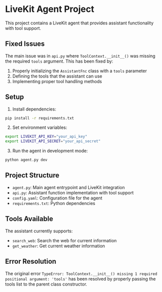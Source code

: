# LiveKit Agent Project

This project contains a LiveKit agent that provides assistant functionality with tool support.

## Fixed Issues

The main issue was in `api.py` where `ToolContext.__init__()` was missing the required `tools` argument. This has been fixed by:

1. Properly initializing the `AssistantFnc` class with a `tools` parameter
2. Defining the tools that the assistant can use
3. Implementing proper tool handling methods

## Setup

1. Install dependencies:
```bash
pip install -r requirements.txt
```

2. Set environment variables:
```bash
export LIVEKIT_API_KEY="your_api_key"
export LIVEKIT_API_SECRET="your_api_secret"
```

3. Run the agent in development mode:
```bash
python agent.py dev
```

## Project Structure

- `agent.py`: Main agent entrypoint and LiveKit integration
- `api.py`: Assistant function implementation with tool support
- `config.yaml`: Configuration file for the agent
- `requirements.txt`: Python dependencies

## Tools Available

The assistant currently supports:
- `search_web`: Search the web for current information
- `get_weather`: Get current weather information

## Error Resolution

The original error `TypeError: ToolContext.__init__() missing 1 required positional argument: 'tools'` has been resolved by properly passing the tools list to the parent class constructor.